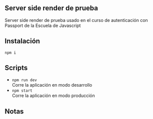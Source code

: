 ## Server side render de prueba

Server side render de prueba usado en el curso de autenticación con Passport de la Escuela de Javascript

## Instalación

```shell
npm i
```

## Scripts

- `npm run dev`  
Corre la aplicación en modo desarrollo
- `npm start`  
Corre la aplicación en modo producción

## Notas

